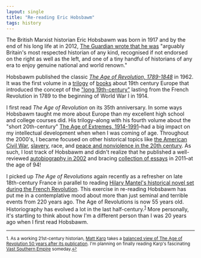 ```yaml
---
layout: single
title: "Re-reading Eric Hobsbawm"
tags: history
---
```


The British Marxist historian Eric Hobsbawm was born in 1917 and by the end of his long life at in 2012, [The Guardian wrote that he was](https://www.theguardian.com/books/2012/oct/01/eric-hobsbawm) "arguably Britain's most respected historian of any kind, recognised if not endorsed on the right as well as the left, and one of a tiny handful of historians of any era to enjoy genuine national and world renown." 

Hobsbawm published the classic [*The Age of Revolution, 1789-1848*](https://en.wikipedia.org/wiki/The_Age_of_Revolution:_Europe_1789–1848) in 1962. It was the first volume in a [trilogy](https://en.wikipedia.org/wiki/The_Age_of_Capital:_1848–1875) of [books](https://en.wikipedia.org/wiki/The_Age_of_Empire:_1875–1914) about 19th century Europe that introduced the concept of the ["long 19th-century"](https://en.wikipedia.org/wiki/Long_nineteenth_century) lasting from the French Revolution in 1789 to the beginning of World War I in 1914.

I first read *The Age of Revolution* on its 35th anniversary. In some ways Hobsbawm taught me more about Europe than my excellent high school and college courses did. His trilogy–along with his fourth volume about the "short 20th-century" [The Age of Extremes, 1914-1991](https://en.wikipedia.org/wiki/The_Age_of_Extremes)–had a big impact on my intellectual development when when I was coming of age. Throughout the 2000's, I became focused on other historical topics like [the American Civil War](http://oyc.yale.edu/history/hist-119), [slavery](https://global.oup.com/ushe/product/inhuman-bondage-9780195140736?cc=us&lang=en&), race, and [peace and nonviolence in the 20th century](https://en.wikipedia.org/wiki/The_Unconquerable_World). As such, I lost track of Hobsbawm and didn't realize that he published a well-reviewed [autobiography in 2002](https://www.theguardian.com/books/2002/oct/12/featuresreviews.guardianreview4) and bracing [collection of essays](https://www.theguardian.com/books/2011/jan/22/change-world-marx-eric-hobsbawm-review) in 2011–at the age of 94!

I picked up *The Age of Revolutions* again recently as a refresher on late 18th-century France in parallel to reading [Hilary Mantel's historical novel set during the French Revolution](https://en.wikipedia.org/wiki/A_Place_of_Greater_Safety). This exercise in re-reading Hobsbawm has put me in a contemplative mood about more than just seminal and terrible events from 220 years ago. The Age of Revolutions is now 55 years old.  Historiography has evolved a lot in the last half-century.<sup><a href="#fn1" id="ref1">1</a></sup> More personally, it's startling to think about how I'm a different person than I was 20 years ago when I first read Hobsbawm.

---
<sup id="fn1">1. As a working 21st-century historian, [Matt Karp](http://www.hup.harvard.edu/catalog.php?isbn=9780674737259) takes a [balanced view of The Age of Revolution 50 years after its publication](https://earlyamericanists.com/2013/02/07/a-very-old-book-the-case-for-eric-hobsbawms-age-of-revolution/).  I'm planning on finally reading Karp's fascinating [Vast Southern Empire](http://www.hup.harvard.edu/catalog.php?isbn=9780674737259) someday.<a href="#ref1" title="Return to text.">↩</a></sup>